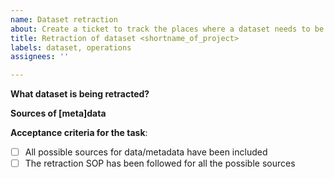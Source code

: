 ```yaml
---
name: Dataset retraction
about: Create a ticket to track the places where a dataset needs to be deleted from
title: Retraction of dataset <shortname_of_project>
labels: dataset, operations
assignees: ''

---
```


**What dataset is being retracted?**

<!-- Please indicate the following details about the dataset:
- Project shortname: 
- Project UUID:
- Submission UUID:
(if archived)
- DSP submission UUID:
- BioStudies accession:
- ENA Study/Project accession:
-->

**Sources of \[meta]data**

<!-- Please uncomment all the possible sources that may apply to this dataset:

- [ ] Amazon buckets/EC2 instance
- [ ] EBI Cluster
- [ ] Staging area
- [ ] Spreadsheet
- [ ] Ingest UI
- [ ] Ingest metadata archiver
- [ ] DSP
- [ ] DCP2
- [ ] Archives
    - [ ] ENA
    - [ ] ArrayExpress
    - [ ] BioStudies

-->

**Acceptance criteria for the task**:
- [ ] All possible sources for data/metadata have been included
- [ ] The retraction SOP has been followed for all the possible sources
